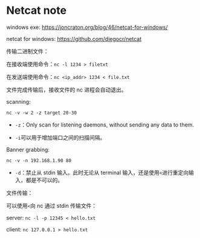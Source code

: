 # Netcat note

windows exe: <https://joncraton.org/blog/46/netcat-for-windows/>

netcat for windows: <https://github.com/diegocr/netcat>


传输二进制文件：

在接收端使用命令：`nc -l 1234 > filetxt`

在发送端使用命令：`nc <ip_addr> 1234 < file.txt` 

文件完成传输后，接收文件的 nc 进程会自动退出。

scanning:

`nc -v -w 2 -z target 20-30`

* `-z`：Only scan for listening daemons, without sending any data to them. 

* `-i`可以用于增加端口之间的扫描间隔。

Banner grabbing:

`nc -v -n 192.168.1.90 80`

* `-d`：禁止从 stdin 输入。此时无论从 terminal 输入，还是使用`<`进行重定向输入，都是不可以的。

文件传输：

可以使用`<`向 nc 通过 stdin 传输文件：

server: `nc -l -p 12345 < hello.txt`

client: `nc 127.0.0.1 > hello.txt`